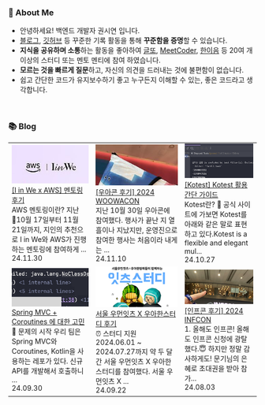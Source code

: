 ### 🚀 About Me

- 안녕하세요! 백엔드 개발자 권시연 입니다.
- [블로그](https://yeonyeon.tistory.com/), [깃허브](https://github.com/yeon-06) 등 꾸준한 기록 활동을 통해 **꾸준함을 증명**할 수 있습니다.
- **지식을 공유하며 소통**하는 활동을 좋아하여 [글또](https://www.notion.so/ac5b18a482fb4df497d4e8257ad4d516), [MeetCoder](https://github.com/Meet-Coder-Study/posting-review), [한이음](https://www.hanium.or.kr/portal/index.do) 등 20여 개 이상의 스터디 또는 멘토 멘티에 참여 하였습니다.
- **모르는 것을 빠르게 질문**하고, 자신의 의견을 드러내는 것에 불편함이 없습니다.
- 쉽고 간단한 코드가 유지보수하기 좋고 누구든지 이해할 수 있는, 좋은 코드라고 생각합니다.

<br/>

### 📚 Blog
<table><tbody><tr>
<td>
    <a href="https://yeonyeon.tistory.com/343">
        <img width="100%" src="/img/5467737259748396837.png"/><br/>
        <div>[I in We x AWS] 멘토링 후기 </div>
    </a>
    <div>AWS 멘토링이란? 지난 10월 17일부터 11월 21일까지, 지인의 추천으로 I in We와 AWS가 진행하는 멘토링에 참여하게 ...</div>
    <div>24.11.30</div>
</td>
<td>
    <a href="https://yeonyeon.tistory.com/342">
        <img width="100%" src="/img/3663384656975376780.png"/><br/>
        <div>[우아콘 후기] 2024 WOOWACON </div>
    </a>
    <div>지난 10월 30일 우아콘에 참여했다. 행사가 끝난 지 열흘이나 지났지만, 운영진으로 참여한 행사는 처음이라 내게는 ...</div>
    <div>24.11.10</div>
</td>
<td>
    <a href="https://yeonyeon.tistory.com/341">
        <img width="100%" src="/img/2581093012178837119.png"/><br/>
        <div>[Kotest] Kotest 활용 간단 가이드 </div>
    </a>
    <div>Kotest란? 🤔 공식 사이트에 가보면 Kotest를 아래와 같은 말로 표현하고 있다.Kotest is a flexible and elegant mul...</div>
    <div>24.10.27</div>
</td>
</tr>
<tr>
<td>
    <a href="https://yeonyeon.tistory.com/340">
        <img width="100%" src="/img/4867813046021309860.png"/><br/>
        <div>Spring MVC + Coroutines 에 대한 고민 </div>
    </a>
    <div>🤔 문제의 시작 우리 팀은 Spring MVC와 Coroutines, Kotlin을 사용하는 레포가 있다. 신규 API를 개발해서 호출하니 ...</div>
    <div>24.09.30</div>
</td>
<td>
    <a href="https://yeonyeon.tistory.com/339">
        <img width="100%" src="/img/2814556626118879697.png"/><br/>
        <div>서울 우먼잇츠 X 우아한스터디 후기 </div>
    </a>
    <div>⏰ 스터디 지원 2024.06.01 ~ 2024.07.27까지 약 두 달간 서울 우먼잇츠 X 우아한스터디를 참여했다. 서울 우먼잇츠 X ...</div>
    <div>24.09.22</div>
</td>
<td>
    <a href="https://yeonyeon.tistory.com/338">
        <img width="100%" src="/img/5780568750195725023.png"/><br/>
        <div>[인프콘 후기] 2024 INFCON </div>
    </a>
    <div>1. 올해도 인프콘! 올해도 인프콘 신청에 광탈했다.😇 하지만 정말 감사하게도! 문기님의 은혜로 초대권을 받아 참가...</div>
    <div>24.08.03</div>
</td>
</tr>
</tbody></table>